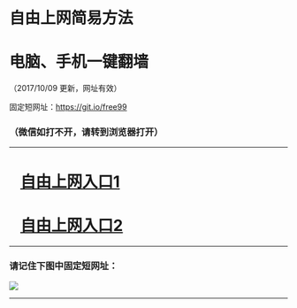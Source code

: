﻿# 自由上网简易方法

# 电脑、手机一键翻墙

（2017/10/09 更新，网址有效）

固定短网址：https://git.io/free99

### （微信如打不开，请转到浏览器打开）


***





# &nbsp;&nbsp; <a href="http://ft59646651.fwq-tz-1001.info/fwqtz01.html?t=100900122047 " target="_blank">自由上网入口1</a>
# &nbsp;&nbsp; <a href="http://ft1951328901.fwq-tz-1002.info/fwqtz02.html?t=10090018483 " target="_blank">自由上网入口2</a>
***

### 请记住下图中固定短网址：

<img src="https://s3-us-west-2.amazonaws.com/fwq-1001/yjfq-20170905okok.png" /> 


***

